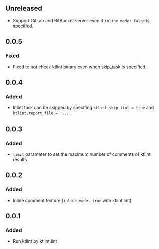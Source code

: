 ## Unreleased

- Support GitLab and BitBucket server even if `inline_mode: false` is specified.

## 0.0.5

### Fixed

- Fixed to not check ktlint binary even when skip_task is specified.

## 0.0.4

### Added
- ktlint task can be skipped by specifing `ktlint.skip_lint = true` and `ktlint.report_file = '...'`

## 0.0.3
### Added
- `limit` parameter to set the maximum number of comments of ktlint results.

## 0.0.2
### Added
- Inline comment feature (`inline_mode: true` with ktlint.lint)

## 0.0.1
### Added
- Run ktlint by ktlint.lint
